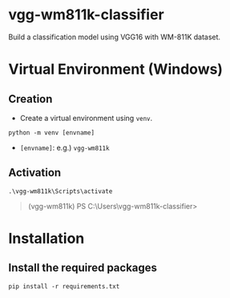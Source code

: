 # vgg-wm811k-classifier
Build a classification model using VGG16 with WM-811K dataset.


# Virtual Environment (Windows)
## Creation
- Create a virtual environment using `venv`.
```
python -m venv [envname]
```
- `[envname]`: e.g.) `vgg-wm811k`

## Activation
```
.\vgg-wm811k\Scripts\activate
```
> (vgg-wm811k) PS C:\Users\vgg-wm811k-classifier>  


# Installation
## Install the required packages
```
pip install -r requirements.txt
```